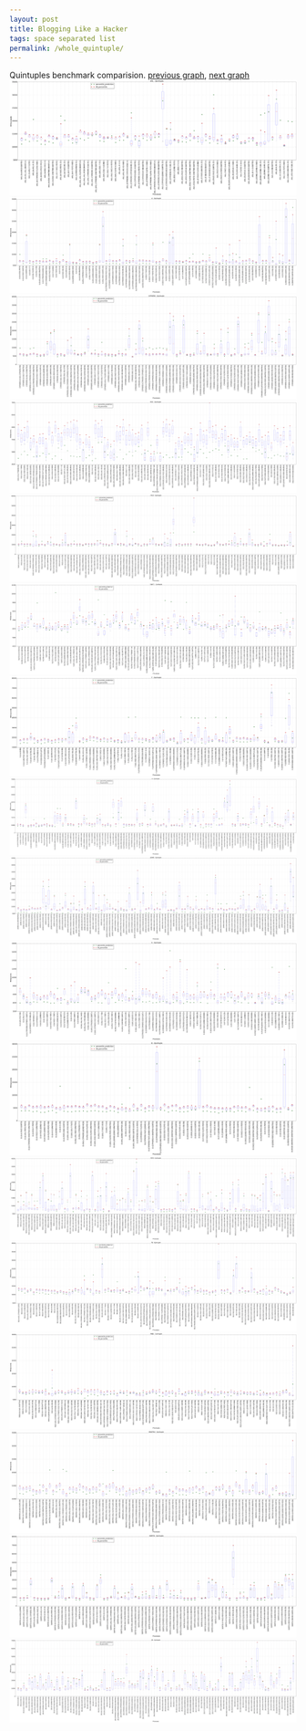 ```yaml
---
layout: post
title: Blogging Like a Hacker
tags: space separated list
permalink: /whole_quintuple/
---
```


Quintuples benchmark comparision.
[previous graph](../whole_quadruple/), [next graph](../multi_tuple_combination_A-AVL/)
<img src="./images/quintuple/AVL_box.png" alt="graph figure"><img src="./images/quintuple/A_box.png" alt="graph figure"><img src="./images/quintuple/CYPHERD_box.png" alt="graph figure"><img src="./images/quintuple/EGG_box.png" alt="graph figure"><img src="./images/quintuple/FACE_box.png" alt="graph figure"><img src="./images/quintuple/FLOYD_box.png" alt="graph figure"><img src="./images/quintuple/F_box.png" alt="graph figure"><img src="./images/quintuple/H_box.png" alt="graph figure"><img src="./images/quintuple/JSOND_box.png" alt="graph figure"><img src="./images/quintuple/K_box.png" alt="graph figure"><img src="./images/quintuple/O_box.png" alt="graph figure"><img src="./images/quintuple/PDFD_box.png" alt="graph figure"><img src="./images/quintuple/RB_box.png" alt="graph figure"><img src="./images/quintuple/ROD_box.png" alt="graph figure"><img src="./images/quintuple/SMATRIX_box.png" alt="graph figure"><img src="./images/quintuple/SORTD_box.png" alt="graph figure"><img src="./images/quintuple/ZB_box.png" alt="graph figure">